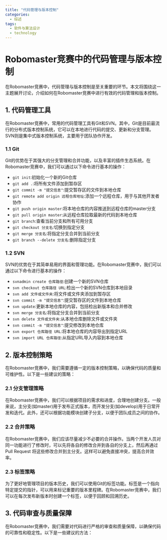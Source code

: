 ```yaml
---  
title: "代码管理与版本控制"  
categories:  
  - 综述  
tags: 
  - 软件与算法设计 
  - technology  
---  
```


# Robomaster竞赛中的代码管理与版本控制

在Robomaster竞赛中，代码管理与版本控制是至关重要的环节。本文将围绕这一主题展开讨论，介绍如何在Robomaster竞赛中进行有效的代码管理和版本控制。

## 1. 代码管理工具

在Robomaster竞赛中，常用的代码管理工具有Git和SVN。其中，Git是目前最流行的分布式版本控制系统，它可以在本地进行代码的提交、更新和分支管理。SVN则是集中式版本控制系统，主要用于团队协作开发。

### 1.1 Git

Git的优势在于其强大的分支管理和合并功能，以及丰富的插件生态系统。在Robomaster竞赛中，我们可以通过以下命令进行基本的操作：

- `git init`:初始化一个新的Git仓库
- `git add .`:将所有文件添加到暂存区
- `git commit -m "提交信息"`:提交暂存区的文件到本地仓库
- `git remote add origin 远程仓库地址`:添加一个远程仓库，用于与其他开发者协作
- `git push origin master`:将本地仓库的内容推送到远程仓库的master分支
- `git pull origin master`:从远程仓库拉取最新的代码到本地仓库
- `git branch`:查看当前分支和所有可用分支
- `git checkout 分支名`:切换到指定分支
- `git merge 分支名`:将指定分支合并到当前分支
- `git branch --delete 分支名`:删除指定分支

### 1.2 SVN

SVN的优势在于其简单易用的界面和管理功能。在Robomaster竞赛中，我们可以通过以下命令进行基本的操作：

- `svnadmin create 仓库路径`:创建一个新的SVN仓库
- `svn checkout 仓库路径 URL`:检出一个新的SVN仓库到本地目录
- `svn add 文件或文件夹`:将文件或文件夹添加到暂存区
- `svn commit -m "提交信息"`:提交暂存区的文件到本地仓库
- `svn update`:更新本地仓库的内容，包括检出新版本和合并修改
- `svn merge 分支名`:将指定分支合并到当前分支
- `svn delete 文件或文件夹`:从本地仓库删除文件或文件夹
- `svn commit -m "提交信息"`:提交修改到本地仓库
- `svn export 仓库路径 URL`:将本地仓库的内容导出到指定URL
- `svn import URL 仓库路径`:从指定URL导入内容到本地仓库

## 2. 版本控制策略

在Robomaster竞赛中，我们需要遵循一定的版本控制策略，以确保代码的质量和可维护性。以下是一些建议的策略：

### 2.1 分支管理策略

在Robomaster竞赛中，我们可以根据项目的需求和进度，合理地创建分支。一般来说，主分支(如master)用于发布正式版本，而开发分支(如develop)用于日常开发和迭代。此外，还可以根据功能模块创建子分支，以便于团队成员之间的协作。

### 2.2 合并策略

在Robomaster竞赛中，我们应该尽量减少不必要的合并操作。当两个开发人员对同一功能进行了修改时，可以先将各自的修改合并到各自的分支上，然后再通过 Pull Request 将这些修改合并到主分支。这样可以避免直接冲突，提高合并效率。

### 2.3 标签策略

为了更好地管理项目的版本历史，我们可以使用Git的标签功能。标签是一个指向特定提交的指针，可以用来标记重要的版本里程碑。在Robomaster竞赛中，我们可以在每次发布新版本时创建一个标签，以便于回顾和回溯历史。

## 3. 代码审查与质量保障

在Robomaster竞赛中，我们需要对代码进行严格的审查和质量保障，以确保代码的可靠性和稳定性。以下是一些建议的方法： 
